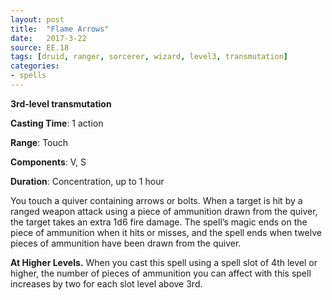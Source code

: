 ```yaml
---
layout: post
title:  "Flame Arrows"
date:   2017-3-22
source: EE.18
tags: [druid, ranger, sorcerer, wizard, level3, transmutation]
categories:
- spells
---
```


**3rd-level transmutation**

**Casting Time**: 1 action

**Range**: Touch

**Components**: V, S

**Duration**: Concentration, up to 1 hour

You touch a quiver containing arrows or bolts. When a target is hit by a ranged weapon attack using a piece of ammunition drawn from the quiver, the target takes an extra 1d6 fire damage. The spell’s magic ends on the piece of ammunition when it hits or misses, and the spell ends when twelve pieces of ammunition have been drawn from the quiver.

**At Higher Levels.** When you cast this spell using a spell slot of 4th level or higher, the number of pieces of ammunition you can affect with this spell increases by two for each slot level above 3rd.
